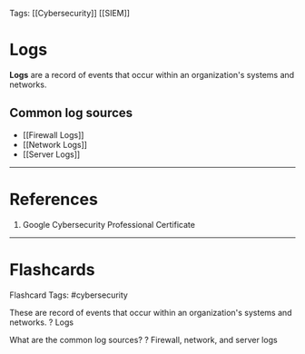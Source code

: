 Tags: [[Cybersecurity]] [[SIEM]]
# Logs

**Logs** are a record of events that occur within an organization's systems and networks.

## Common log sources

- [[Firewall Logs]]
- [[Network Logs]]
- [[Server Logs]]

---
# References

1. Google Cybersecurity Professional Certificate

---
# Flashcards

Flashcard Tags: #cybersecurity 

These are record of events that occur within an organization's systems and networks.
?
Logs
<!--SR:!2024-05-03,4,270-->

What are the common log sources?
?
Firewall, network, and server logs
<!--SR:!2024-05-03,4,270-->